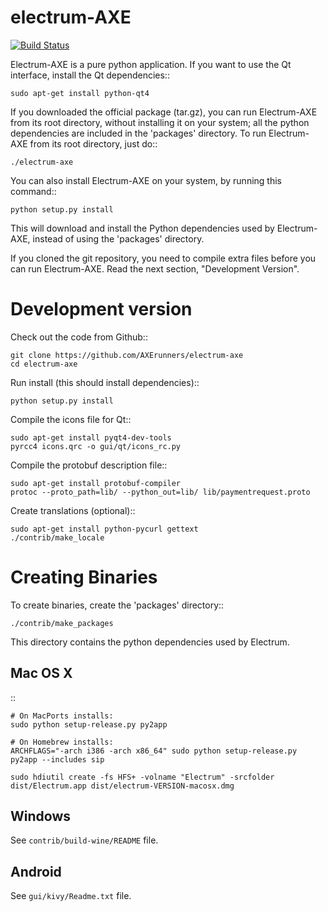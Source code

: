 # electrum-AXE
[![Build Status](https://travis-ci.org/AXErunners/electrum-axe.svg?branch=master)](https://travis-ci.org/AXErunners/electrum-axe)

Electrum-AXE is a pure python application. If you want to use the
Qt interface, install the Qt dependencies::

    sudo apt-get install python-qt4

If you downloaded the official package (tar.gz), you can run
Electrum-AXE from its root directory, without installing it on your
system; all the python dependencies are included in the 'packages'
directory. To run Electrum-AXE from its root directory, just do::

    ./electrum-axe

You can also install Electrum-AXE on your system, by running this command::

    python setup.py install

This will download and install the Python dependencies used by
Electrum-AXE, instead of using the 'packages' directory.

If you cloned the git repository, you need to compile extra files
before you can run Electrum-AXE. Read the next section, "Development
Version".



Development version
===================

Check out the code from Github::

    git clone https://github.com/AXErunners/electrum-axe
    cd electrum-axe

Run install (this should install dependencies)::

    python setup.py install

Compile the icons file for Qt::

    sudo apt-get install pyqt4-dev-tools
    pyrcc4 icons.qrc -o gui/qt/icons_rc.py

Compile the protobuf description file::

    sudo apt-get install protobuf-compiler
    protoc --proto_path=lib/ --python_out=lib/ lib/paymentrequest.proto

Create translations (optional)::

    sudo apt-get install python-pycurl gettext
    ./contrib/make_locale




Creating Binaries
=================


To create binaries, create the 'packages' directory::

    ./contrib/make_packages

This directory contains the python dependencies used by Electrum.

Mac OS X
--------

::

    # On MacPorts installs:
    sudo python setup-release.py py2app

    # On Homebrew installs:
    ARCHFLAGS="-arch i386 -arch x86_64" sudo python setup-release.py py2app --includes sip

    sudo hdiutil create -fs HFS+ -volname "Electrum" -srcfolder dist/Electrum.app dist/electrum-VERSION-macosx.dmg

Windows
-------

See `contrib/build-wine/README` file.


Android
-------

See `gui/kivy/Readme.txt` file.
